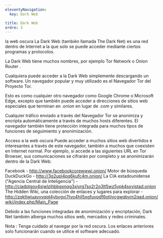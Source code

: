 ```yaml
---
eleventyNavigation:
  key: Dark Web

title: Dark Web
ordre: 3
---
```

la web oscura
La Dark Web (también llamada The Dark Net) es una red dentro de Internet a la que solo se puede acceder mediante ciertos programas y protocolos.

La Dark Web tiene muchos nombres, por ejemplo Tor Network o Onion Router .

Cualquiera puede acceder a la Dark Web simplemente descargando un software. Un navegador popular y muy utilizado es el Navegador Tor del Proyecto Tor.

Esto es como cualquier otro navegador como Google Chrome o Microsoft Edge, excepto que también puede acceder a direcciones de sitios web especiales que terminan en .onion en lugar de .com y similares.

Cualquier tráfico enviado a través del Navegador Tor se anonimiza y encripta automáticamente a través de muchos hosts diferentes. El navegador también tiene protección integrada para muchos tipos de funciones de seguimiento y anonimización.

Acceso a la web oscura
Puede acceder a muchos sitios web divertidos e interesantes a través de este navegador, también a muchos que coexisten en Internet normal. Por ejemplo, si accede a las siguientes URL en Tor Browser, sus comunicaciones se cifrarán por completo y se anonimizarán dentro de la Dark Web:

Facebook - http://www.facebookcorewwwi.onion/
Motor de búsqueda DuckDuckGo - http://3g2upl4pq6kufc4m.onion/
La CIA estadounidense ("Agencia Central de Inteligencia") - http://ciadotgov4sjwlzihbbgxnqg3xiyrg7so2r2o3lt5wz5ypk4sxyjstad.onion
The Hidden Wiki, una colección de enlaces y lugares para explorar - http://zqktlwiuavvvqqt4ybvgvi7tyo4hjl5xgfuvpdf6otjiycgwqbym2qad.onion/wiki/index.php/Main_Page

Debido a las funciones integradas de anonimización y encriptación, Dark Net también alberga muchos sitios web, mercados y redes criminales.

Nota : Tenga cuidado al navegar por la red oscura. Los enlaces anteriores solo funcionarán cuando se utilice el software adecuado.